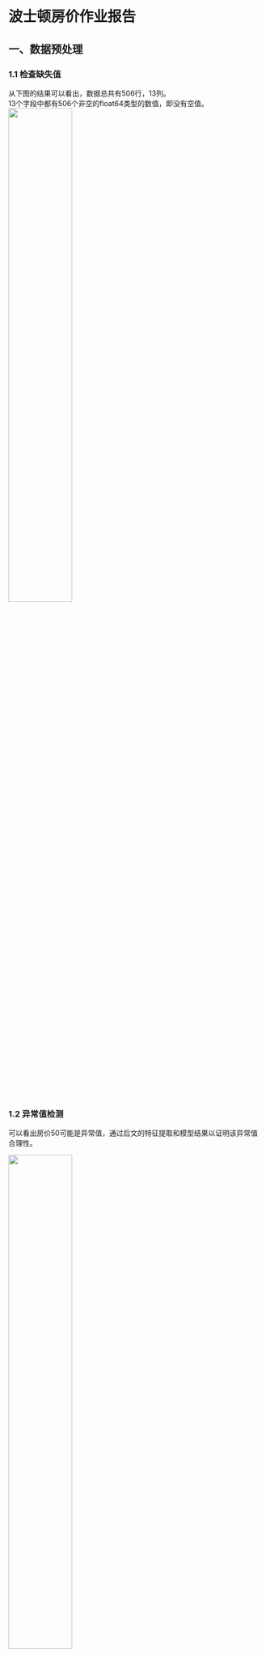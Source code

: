 # 波士顿房价作业报告

## 一、数据预处理

### 1.1 检查缺失值

从下图的结果可以看出，数据总共有506行，13列。  
13个字段中都有506个非空的float64类型的数值，即没有空值。
<img src="https://github.com/isnxt/boston-predict/blob/master/img/347bd8ee3cd44226dc992562ec6bc1a2.png" height="50%" width="50%">

### 1.2 异常值检测

可以看出房价50可能是异常值，通过后文的特征提取和模型结果以证明该异常值合理性。

<img src="https://github.com/isnxt/boston-predict/blob/master/img/8e76786e084317e234eee51d16dd3ad9.png" height="50%" width="50%">

## 二、特征工程

### 2.1 整体特征分析

从上图可以看出，只有NOX、RM和LSTAT与目标房价MEDV拥有相似分布。

但从现实意义上，难以排除其他字段与房价的关联性，下一部分将逐个分析。

### 2.2 逐个特征分析

#### 2.2.1 字段CRIM分析

CRIM表示城镇人均犯罪率，把它作为x轴的数值。

朴素的想法是如果一个城镇犯罪率很高，则社会不稳定，经济不发达，房价不会过高。

绘制城镇人均犯罪率与房价散点图：

<img src="https://github.com/isnxt/boston-predict/blob/master/img/af404935a3508d8274dc74331038cb35.png" height="50%" width="50%">

分析结论：

1.高房价的房屋都集中在低犯罪率地区；

2.城镇人均犯罪率超过20%的情况下，房价最高不高于20；

3.城镇人均犯罪率处于(10, 20)区间的情况下，房价最高不高于30。

#### 2.2.2 字段ZN分析

ZN表示住宅用地所占比例，把它作为x轴的数值。

绘制住宅用地所占比例与房价散点图：

<img src="https://github.com/isnxt/boston-predict/blob/master/img/a6483d6ae27223ef391e0adadf7d2aaf.png" height="50%" width="50%">

分析结论：

1.两者之间的线性关系不明显；

2.在住宅用地所占比例等于0的情况下，房价可以为任意值；

3.在住宅用地所占比例大于0的情况下，房价最低不低于15；

4.在住宅用地所占比例处于(40，80)区间的情况下，房价最高不高过40；

5.在住宅用地所占比例超过80的情况下，房价最低不低于30。

#### 2.2.3 字段INDUS分析

INDUS表示城镇中非商业用地的所占比例，把它作为x轴的数值。

plt.yticks方法指定y轴的刻度，plt.grid方法为绘制网格。

绘制城镇中非商业用地所占比例与房价散点图：

<img src="https://github.com/isnxt/boston-predict/blob/master/img/d16c24e5a0e766d169a44ebcca12c526.png" height="50%" width="50%">

分析结论：

1.当城镇中非商业用地所占比例处于(0, 5)区间的情况下，房价处于(15, 50)区间；

2.当城镇中非商业用地所占比例处于(7, 15)区间的请况下，房价处于(10, 30)区间；

3.当城镇中非商业用地所占比例高于25的情况下，房价最高不高于25。

#### 2.2.4 字段CHAS分析

CHAS表示地产是否处于查尔斯河边，1表示在河边，0表示不在河边。

绘制是否处于查尔斯河边与房价散点图：

<img src="https://github.com/isnxt/boston-predict/blob/master/img/bb3d4d95920758c47c2c27016df68cf6.png" height="50%" width="50%">

分析结论：

1.地产不在查尔斯河边的情况下，房价处于(5,55)区间；

2.地产在查尔斯河边的情况下，房价最低不低于10。

#### 2.2.5 字段NOX分析

NOX表示一氧化氮的浓度，把它作为x轴的数值。

朴素的想法是一氧化氮为有毒气体，浓度过高的地区不适宜人居住，房价不会过高。

或者可以认为，浓度过高的地区靠近工业区，工业区房价比商业区房价低。

绘制一氧化氮浓度与房价散点图：

<img src="https://github.com/isnxt/boston-predict/blob/master/img/278d6bb92d79cba3516d2a7aed827bd9.png" height="50%" width="50%">

分析结论：

1.一氧化氮浓度高于0.7的情况下，房价最高不高于30，绝大部分不高于25；

2.一氧化氮处于(0.6, 0.7)区间的情况下，房价可能出现最低值；

3.一氧化氮低于0.5的情况下，房价绝大部分高于15。

#### 2.2.6 字段RM分析

RM表示每栋住宅的房间数，把它作为x轴的数值。

朴素的想法是每栋住宅的房间数越多，则住宅面积越大，房价越高。

绘制住宅房间数与房价散点图：

<img src="https://github.com/isnxt/boston-predict/blob/master/img/d04ac7351dd83fe4498bb1eb64fb1efe.png" height="50%" width="50%">

分析结论：

1.两者之间存在较强的线性关系；

2.住宅房间数处于(4, 5)区间的情况下，房价绝大部分最高不超过25；

3.住宅房间数处于(5, 6)区间的情况下，房价绝大部分最高不超过30；

4.住宅房间数处于(6, 7)区间的情况下，房价绝大部分最高不超过40；

5.住宅房间数处于(7, 8)区间的情况下，房价绝大部分最低不低于30。

#### 2.2.7 字段AGE分析

AGE表示1940年以前建成的业主自住单位的占比，把它作为x轴的数值。

绘制1940年以前建成的业主自住单位的占比与房价散点图：

<img src="https://github.com/isnxt/boston-predict/blob/master/img/e83ec7eb04f2fc338828a5a2db945cb7.png" height="50%" width="50%">

分析结论：

1.自住单位的占比处于(0, 60)的情况下，房价最低不会低于15。

#### 2.2.8 字段DIS分析

DIS表示距离5个波士顿就业中心的平均距离，把它作为x轴的数值。

朴素的想法是距离就业中心近则上下班距离近，人更愿意住在上下班距离近的地方，根据市场规律，需求高则房价会高。

绘制距离5个就业中心的平均距离与房价散点图：

<img src="https://github.com/isnxt/boston-predict/blob/master/img/3d213c93b0f36a90bfbdc7c1639ff736.png" height="50%" width="50%">

分析结论：

1.平均距离小于2的情况下，房价处于(5, 55)区间；

2.平均距离处于(2, 6)的情况下，房价最低不低于10；

3.平均距离大于6的情况下，房价最低不低于15。

#### 2.2.9 字段RAD分析

RAD表示距离高速公路的便利指数，把它作为x轴的数值。

朴素的想法是距离高速公路的便利越高，则越受欢迎，房价越高。

绘制距离高速公路的便利指数与房价散点图：

<img src="https://github.com/isnxt/boston-predict/blob/master/img/40b12cf445ef5c7a52a60d96f05c4ef4.png" height="50%" width="50%">

分析结论：

1.绝大多数房价高于30的房产，都集中在距离高速公路的便利指数低的地区；

2.距离高速公路的便利程度处于(6,10)区间时，房价最低不低于15；

3.朴素的想法与数据分析结果相反。

#### 2.2.10 字段TAX分析

TAX每一万美元的不动产税率，把它作为x轴的数值。

绘制不动产税率与房价散点图：

<img src="https://github.com/isnxt/boston-predict/blob/master/img/850b20a3c6028fca44c64b630823ba4c.png" height="50%" width="50%">

分析结论：

1.不动产税率小于200的情况下，房价最低不低于15；

2.不动产税率小于500的情况下，房价最低不低于10；

3.只有在税率大于600的情况下，房价会低于10。

#### 2.2.11 字段PTRATIO分析

PTRATIO表示城镇中学生教师比例，把它作为x轴的数值。

朴素的想法是教师较多的情况下，则教育资源多，房价也较高。

绘制学生教师比例与房价散点图，如下图所示：

<img src="https://github.com/isnxt/boston-predict/blob/master/img/d16c24e5a0e766d169a44ebcca12c526.png" height="50%" width="50%">

分析结论：

1.学生教师比例小于14的情况下，房价最低不低于20，绝大部分高于30；

2.学生教师比例处于(14, 20)区间的情况下，房价最低不低于10；

3.只有在学生教师比例大于20的情况下，房价会低于10，绝大部分不高于30。

#### 2.2.12 字段B分析

B表示城镇中黑人比例，把它作为x轴的数值。

绘制黑人比例与房价散点图，如下图所示：

<img src="https://github.com/isnxt/boston-predict/blob/master/img/c10bcfdacca5e92ba607a210476611d1.png" height="50%" width="50%">

分析结论：

1.只有在黑人比例高于350的地区，房价会高于30。

2.黑人比例处于(0, 100)区间的情况下，房价最高不高于20；

3.黑人比例处于(100,350)区间的情况下，房价最高不高于30。

#### 2.2.13字段LSTAT分析

LSTAT表示低收入阶层占比，把它作为x轴的数值。

朴素的想法是低收入阶层占比低，则经济发展程度较高，则房价较高。

<img src="https://github.com/isnxt/boston-predict/blob/master/img/74721798cf1749f0eb4618c4232e5f41.png" height="50%" width="50%">

分析结论：

1.只有低收入阶层占比小于10的情况下，房价会高于35；

2.低收入阶层占比小于5的情况下，房价最低不低于20；

3.低收入阶层占比处于(10,20)区间的情况下，房价处于(10, 30)区间；

4.低收入阶层占比大于20的情况下，房价最高不高于25。

### 2.2 特征提取

根据字段分析的结果，提取出新的特征，做成字段。

<img src="https://github.com/isnxt/boston-predict/blob/master/img/217ab1397b8b672500fedc8396735baa.png" height="50%" width="50%">

分箱形成的新字段，先Onehot编码再与原表格连接。

<img src="https://github.com/isnxt/boston-predict/blob/master/img/15177892375e97ba126f19a856ae0fb5.png" height="50%" width="50%">

## 三、算法

### 3.1 选择最优模型

使用sklearn.model_selection库中的cross_validate方法，从如下回归模型中找到最优模型

<img src="https://github.com/isnxt/boston-predict/blob/master/img/71b6b5c91cfd3edf585e5b637838b79b.png" height="50%" width="50%">

<img src="https://github.com/isnxt/boston-predict/blob/master/img/ce37ec0aaecb074330839741dcef7a25.png" height="50%" width="50%">

从下图中可以看出，几个集成回归模型都在测试集上取得0.8以上的得分。XGBRegressor模型测试集预测结果最优。而决策树回归模型在训练集上取得了满分，与测试集结果差距大，说明这种模型容易过拟合，而相比较之下xgboost因为其惩罚模型复杂度的特点具有很好的泛化能力。

<img src="https://github.com/isnxt/boston-predict/blob/master/img/aad42eda47053aadab99587da7887627.png" height="50%" width="50%">

### 3.2 训练模型

用train_test_split划分训练集和测试集

<img src="https://github.com/isnxt/boston-predict/blob/master/img/80d808f6e708e1b88f527c1d5ba1a423.png" height="50%" width="50%">

sklearn.model_selection库中有GridSearchCV方法，搜索模型的最优参数。

<img src="https://github.com/isnxt/boston-predict/blob/master/img/a65cb9ca7583015704da410426c2a9e2.png" height="50%" width="50%">

示例过程如下：

<img src="https://github.com/isnxt/boston-predict/blob/master/img/ff30437344090eefa586c13d1fc70c9a.png" height="50%" width="50%">

利用得到的参数，训练模型

<img src="https://github.com/isnxt/boston-predict/blob/master/img/d0b31b5fce612d523d3addca098460cf.png" height="50%" width="50%">

## 四、实验结果分析

用train_test_split划分得到的测试集，多次实验结果如下，可以看出本模型准确率(R\^2)稳定在0.92以上，

<img src="https://github.com/isnxt/boston-predict/blob/master/img/bf82e394fc8d723b8c70a3237d0b2326.png" height="50%" width="50%">

将预测与真实值画图比较可以看出，本模型准确率高，泛化能力强，并且有能力预测房价为50的异常值

![图片包含 天空 描述已自动生成](img/f291b3e5eacfec1ffa8a6e0790ad2d53.png" height="50%" width="50%">
